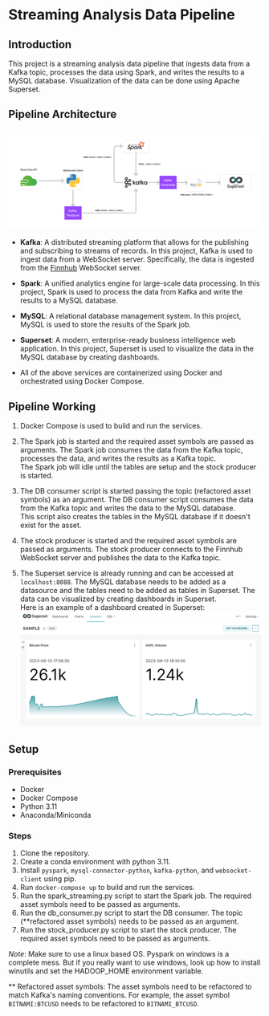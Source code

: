 # Streaming Analysis Data Pipeline
## Introduction
This project is a streaming analysis data pipeline that ingests data from a Kafka topic, processes the data using Spark, and writes the results to a MySQL database. Visualization of the data can be done using Apache Superset.

## Pipeline Architecture
![Architecture](images/architecture.png)

- **Kafka**: A distributed streaming platform that allows for the publishing and subscribing to streams of records. In this project, Kafka is used to ingest data from a WebSocket server. Specifically, the data is ingested from the [Finnhub](https://finnhub.io/) WebSocket server. 

- **Spark**: A unified analytics engine for large-scale data processing. In this project, Spark is used to process the data from Kafka and write the results to a MySQL database. 

- **MySQL**: A relational database management system. In this project, MySQL is used to store the results of the Spark job.

- **Superset**: A modern, enterprise-ready business intelligence web application. In this project, Superset is used to visualize the data in the MySQL database by creating dashboards.

- All of the above services are containerized using Docker and orchestrated using Docker Compose.

## Pipeline Working
1. Docker Compose is used to build and run the services.

2. The Spark job is started and the required asset symbols are passed as arguments. The Spark job consumes the data from the Kafka topic, processes the data, and writes the results as a Kafka topic. \
The Spark job will idle until the tables are setup and the stock producer is started.

3. The DB consumer script is started passing the topic (refactored asset symbols) as an argument. The DB consumer script consumes the data from the Kafka topic and writes the data to the MySQL database. \
This script also creates the tables in the MySQL database if it doesn't exist for the asset. 

4. The stock producer is started and the required asset symbols are passed as arguments. The stock producer connects to the Finnhub WebSocket server and publishes the data to the Kafka topic.

5. The Superset service is already running and can be accessed at `localhost:8088`. The MySQL database needs to be added as a datasource and the tables need to be added as tables in Superset. The data can be visualized by creating dashboards in Superset. \
Here is an example of a dashboard created in Superset:
![Dashboard](images/dashboard.png)
## Setup
### Prerequisites
- Docker
- Docker Compose
- Python 3.11
- Anaconda/Miniconda

### Steps
1. Clone the repository.
2. Create a conda environment with python 3.11.
3. Install `pyspark`, `mysql-connector-python`, `kafka-python`, and `websocket-client` using pip.
4. Run `docker-compose up` to build and run the services.
5. Run the spark_streaming.py script to start the Spark job. The required asset symbols need to be passed as arguments.
6. Run the db_consumer.py script to start the DB consumer. The topic (**refactored asset symbols) needs to be passed as an argument.
7. Run the stock_producer.py script to start the stock producer. The required asset symbols need to be passed as arguments.

*Note*: Make sure to use a linux based OS. Pyspark on windows is a complete mess. But if you really want to use windows, look up how to install winutils and set the HADOOP_HOME environment variable. 

** Refactored asset symbols: The asset symbols need to be refactored to match Kafka's naming conventions. For example, the asset symbol `BITNAMI:BTCUSD` needs to be refactored to `BITNAMI_BTCUSD`. 